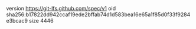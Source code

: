 version https://git-lfs.github.com/spec/v1
oid sha256:b17822dd942ccaf19ede2bffab74d1d583bea16e65a1f85d0f33f9284e3bcac9
size 4446
